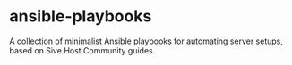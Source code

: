 # ansible-playbooks
A collection of minimalist Ansible playbooks for automating server setups, based on Sive.Host Community guides.

